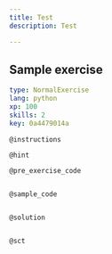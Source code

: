 ```yaml
---
title: Test
description: Test

---
```

## Sample exercise

```yaml
type: NormalExercise
lang: python
xp: 100
skills: 2
key: 0a4479014a
```


`@instructions`

`@hint`

`@pre_exercise_code`
```{python}

```

`@sample_code`
```{python}

```

`@solution`
```{python}

```

`@sct`
```{python}

```
